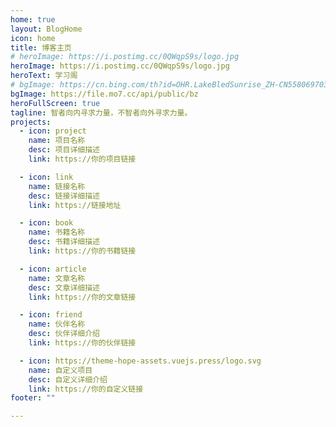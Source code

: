 ```yaml
---
home: true
layout: BlogHome
icon: home
title: 博客主页
# heroImage: https://i.postimg.cc/0QWqpS9s/logo.jpg
heroImage: https://i.postimg.cc/0QWqpS9s/logo.jpg
heroText: 学习阁
# bgImage: https://cn.bing.com/th?id=OHR.LakeBledSunrise_ZH-CN5580697031_1920x1080.webp
bgImage: https://file.mo7.cc/api/public/bz
heroFullScreen: true
tagline: 智者向内寻求力量，不智者向外寻求力量。
projects:
  - icon: project
    name: 项目名称
    desc: 项目详细描述
    link: https://你的项目链接

  - icon: link
    name: 链接名称
    desc: 链接详细描述
    link: https://链接地址

  - icon: book
    name: 书籍名称
    desc: 书籍详细描述
    link: https://你的书籍链接

  - icon: article
    name: 文章名称
    desc: 文章详细描述
    link: https://你的文章链接

  - icon: friend
    name: 伙伴名称
    desc: 伙伴详细介绍
    link: https://你的伙伴链接

  - icon: https://theme-hope-assets.vuejs.press/logo.svg
    name: 自定义项目
    desc: 自定义详细介绍
    link: https://你的自定义链接
footer: ""

---
```



